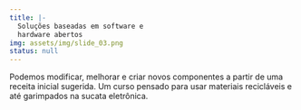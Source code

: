 ```yaml
---
title: |-
  Soluções baseadas em software e
  hardware abertos
img: assets/img/slide_03.png
status: null
---
```


Podemos modificar, melhorar e criar novos componentes a partir de uma receita inicial
sugerida. Um curso pensado para usar materiais recicláveis e até garimpados na sucata
eletrônica.